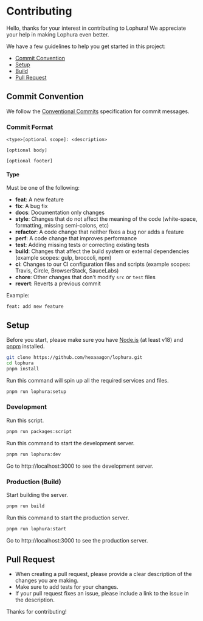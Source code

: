 # Contributing

Hello, thanks for your interest in contributing to Lophura! We appreciate your help in making Lophura even better.

We have a few guidelines to help you get started in this project:

- [Commit Convention](#commit-convention)
- [Setup](#setup)
- [Build](#build)
- [Pull Request](#pull-request)

## Commit Convention

We follow the [Conventional Commits](https://www.conventionalcommits.org/en/v1.0.0/) specification for commit messages.

### Commit Format

```
<type>[optional scope]: <description>

[optional body]

[optional footer]
```

#### Type

Must be one of the following:

- **feat**: A new feature
- **fix**: A bug fix
- **docs**: Documentation only changes
- **style**: Changes that do not affect the meaning of the code (white-space, formatting, missing semi-colons, etc)
- **refactor**: A code change that neither fixes a bug nor adds a feature
- **perf**: A code change that improves performance
- **test**: Adding missing tests or correcting existing tests
- **build**: Changes that affect the build system or external dependencies (example scopes: gulp, broccoli, npm)
- **ci**: Changes to our CI configuration files and scripts (example scopes: Travis, Circle, BrowserStack, SauceLabs)
- **chore**: Other changes that don't modify `src` or `test` files
- **revert**: Reverts a previous commit

Example:

```
feat: add new feature
```

## Setup

Before you start, please make sure you have [Node.js](https://nodejs.org/en/download/) (at least v18) and [pnpm](https://pnpm.io/installation) installed.

```bash
git clone https://github.com/hexaaagon/lophura.git
cd lophura
pnpm install
```

Run this command will spin up all the required services and files.

```bash
pnpm run lophura:setup
```

### Development

Run this script.

```bash
pnpm run packages:script
```

Run this command to start the development server.

```bash
pnpm run lophura:dev
```

Go to http://localhost:3000 to see the development server.

### Production (Build)

Start building the server.

```bash
pnpm run build
```

Run this command to start the production server.

```bash
pnpm run lophura:start
```

Go to http://localhost:3000 to see the production server.

## Pull Request

- When creating a pull request, please provide a clear description of the changes you are making.
- Make sure to add tests for your changes.
- If your pull request fixes an issue, please include a link to the issue in the description.

Thanks for contributing!
